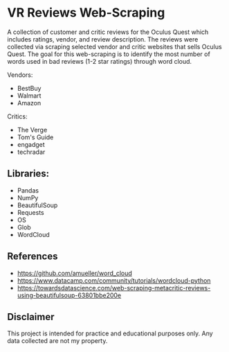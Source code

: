# VR Reviews Web-Scraping
A collection of customer and critic reviews for the Oculus Quest which includes ratings, vendor, and review description. The reviews were collected via scraping selected vendor and critic websites that sells Oculus Quest. The goal for this web-scraping is to identify the most number of words used in bad reviews (1-2 star ratings) through word cloud.

Vendors:
- BestBuy
- Walmart
- Amazon

Critics:
- The Verge
- Tom's Guide
- engadget
- techradar

## Libraries: ##
- Pandas
- NumPy
- BeautifulSoup
- Requests
- OS
- Glob
- WordCloud

## References ##
- https://github.com/amueller/word_cloud
- https://www.datacamp.com/community/tutorials/wordcloud-python
- https://towardsdatascience.com/web-scraping-metacritic-reviews-using-beautifulsoup-63801bbe200e

## Disclaimer ##
This project is intended for practice and educational purposes only. Any data collected are not my property.
